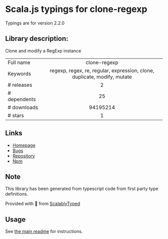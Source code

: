 
# Scala.js typings for clone-regexp

Typings are for version 2.2.0

## Library description:
Clone and modify a RegExp instance

|                    |                 |
| ------------------ | :-------------: |
| Full name          | clone-regexp |
| Keywords           | regexp, regex, re, regular, expression, clone, duplicate, modify, mutate |
| # releases         | 2 |
| # dependents       | 25 |
| # downloads        | 94195214 |
| # stars            | 1 |

## Links
- [Homepage](https://github.com/sindresorhus/clone-regexp#readme)
- [Bugs](https://github.com/sindresorhus/clone-regexp/issues)
- [Repository](https://github.com/sindresorhus/clone-regexp)
- [Npm](https://www.npmjs.com/package/clone-regexp)
    


## Note
This library has been generated from typescript code from first party type definitions.

Provided with :purple_heart: from [ScalablyTyped](https://github.com/oyvindberg/ScalablyTyped)

## Usage
See [the main readme](../../readme.md) for instructions.


